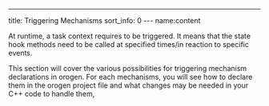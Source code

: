 ---
title: Triggering Mechanisms
sort_info: 0
--- name:content

At runtime, a task context requires to be triggered. It means that the state
hook methods need to be called at specified times/in reaction to specific
events.

This section will cover the various possibilities for triggering mechanism
declarations in orogen. For each mechanisms, you will see how to declare them in
the orogen project file and what changes may be needed in your C++ code to
handle them,


